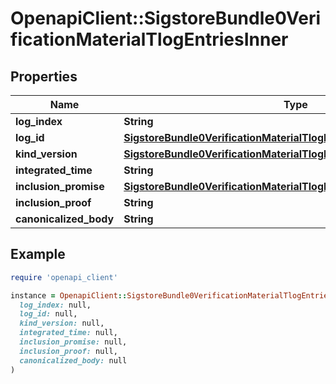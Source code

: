 # OpenapiClient::SigstoreBundle0VerificationMaterialTlogEntriesInner

## Properties

| Name | Type | Description | Notes |
| ---- | ---- | ----------- | ----- |
| **log_index** | **String** |  | [optional] |
| **log_id** | [**SigstoreBundle0VerificationMaterialTlogEntriesInnerLogId**](SigstoreBundle0VerificationMaterialTlogEntriesInnerLogId.md) |  | [optional] |
| **kind_version** | [**SigstoreBundle0VerificationMaterialTlogEntriesInnerKindVersion**](SigstoreBundle0VerificationMaterialTlogEntriesInnerKindVersion.md) |  | [optional] |
| **integrated_time** | **String** |  | [optional] |
| **inclusion_promise** | [**SigstoreBundle0VerificationMaterialTlogEntriesInnerInclusionPromise**](SigstoreBundle0VerificationMaterialTlogEntriesInnerInclusionPromise.md) |  | [optional] |
| **inclusion_proof** | **String** |  | [optional] |
| **canonicalized_body** | **String** |  | [optional] |

## Example

```ruby
require 'openapi_client'

instance = OpenapiClient::SigstoreBundle0VerificationMaterialTlogEntriesInner.new(
  log_index: null,
  log_id: null,
  kind_version: null,
  integrated_time: null,
  inclusion_promise: null,
  inclusion_proof: null,
  canonicalized_body: null
)
```

